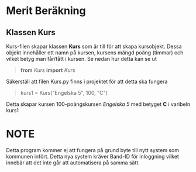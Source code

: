 # Merit Beräkning

## Klassen Kurs
Kurs-filen skapar klassen **Kurs** som är till för att skapa kursobjekt. Dessa objekt innehåller ett namn på kursen, kursens mängd poäng (timmar) och vilket betyg man får/fått i kursen. Se nedan hur detta kan se ut

> **from** *Kurs* **import** *Kurs*

Säkerställ att filen Kurs.py finns i projektet för att detta ska fungera

> kurs1 = Kurs("Engelska 5", 100, "C")

Detta skapar kursen 100-poängskursen *Engelska 5* med betyget **C** i varibeln kurs1

# NOTE
Detta program kommer ej att fungera på grund byte till nytt system som kommunen infört. Detta nya system kräver Band-ID för inloggning vilket innebär att det inte går att automatisera på samma sätt.